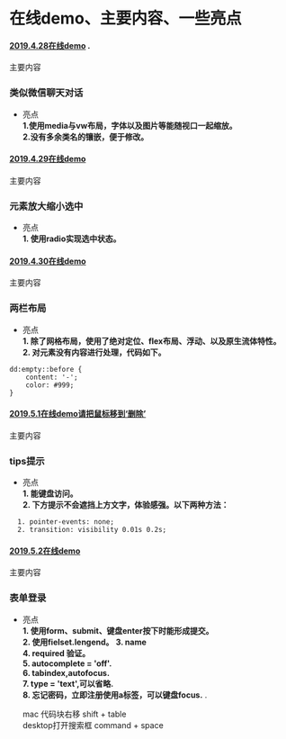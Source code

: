 # 在线demo、主要内容、一些亮点
#### [2019.4.28在线demo](https://jsbin.com/gusazek/edit?html,css,output) . 
主要内容  
### 类似微信聊天对话  
+ 亮点  
**1.使用media与vw布局，字体以及图片等能随视口一起缩放。  
2.没有多余类名的镶嵌，便于修改。**  
  
  
#### [2019.4.29在线demo](https://jsbin.com/mavarox/edit?html,css,output)  
主要内容  
### 元素放大缩小选中  
+ 亮点  
**1. 使用radio实现选中状态。** 


#### [2019.4.30在线demo](https://jsbin.com/bufulek/1/edit?html,css,output)  
主要内容  
### 两栏布局  
+ 亮点  
**1. 除了网格布局，使用了绝对定位、flex布局、浮动、以及原生流体特性。  
  2. 对元素没有内容进行处理，代码如下。**    
```
dd:empty::before {
    content: '-';    
    color: #999;
}
```    
  
    
#### [2019.5.1在线demo请把鼠标移到‘删除’](https://jsbin.com/watakew/edit?html,css,output)  
主要内容  
### tips提示  
+ 亮点  
**1. 能键盘访问。  
  2. 下方提示不会遮挡上方文字，体验感强。以下两种方法：**  
```
  1. pointer-events: none;
  2. transition: visibility 0.01s 0.2s;  
``` 
  
  
#### [2019.5.2在线demo](https://jsbin.com/namizim/edit?html,output)  
主要内容  
### 表单登录  
+ 亮点  
**1. 使用form、submit、键盘enter按下时能形成提交。  
  2. 使用fielset.lengend。**
**3. name  
  4. required 验证。**  
**5. autocomplete = 'off'.  
  6. tabindex,autofocus.**  
**7. type = 'text',可以省略.  
  8. 忘记密码，立即注册使用a标签，可以键盘focus.** . 
  
  
  
  mac 代码块右移 shift + table  
  desktop打开搜索框  command + space 
  
  
  


  

    













